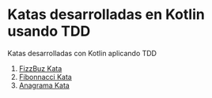 # Katas desarrolladas en Kotlin usando TDD

Katas desarrolladas con Kotlin aplicando TDD

1. [FizzBuz Kata](/Kotlin-katas-tdd/Kata-Instructions/fizzbuzz.md)
2. [Fibonnacci Kata](/Kotlin-katas-tdd/Kata-Instructions/fibonacci.md)
3. [Anagrama Kata](/Kotlin-katas-tdd/Kata-Instructions/anagrama.md)